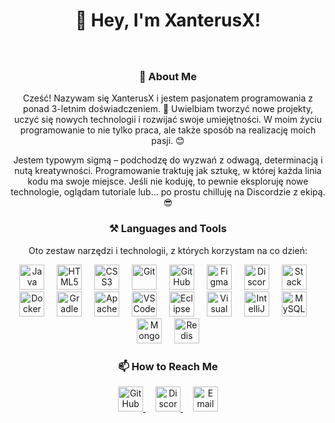 <h1 align="center">👋 Hey, I'm XanterusX!</h1>

###

<br clear="both">

<h3 align="center">🧒 About Me</h3>
<p align="center">
  Cześć! Nazywam się XanterusX i jestem pasjonatem programowania z ponad 3-letnim doświadczeniem. 🚀 
  Uwielbiam tworzyć nowe projekty, uczyć się nowych technologii i rozwijać swoje umiejętności. 
  W moim życiu programowanie to nie tylko praca, ale także sposób na realizację moich pasji. 😊
</p>

<p align="center">
  Jestem typowym sigmą – podchodzę do wyzwań z odwagą, determinacją i nutą kreatywności. 
  Programowanie traktuję jak sztukę, w której każda linia kodu ma swoje miejsce. Jeśli nie koduję, to pewnie eksploruję nowe technologie, oglądam tutoriale lub... po prostu chilluję na Discordzie z ekipą. 😎
</p>

###

<h3 align="center">⚒ Languages and Tools</h3>
<p align="center">Oto zestaw narzędzi i technologii, z których korzystam na co dzień:</p>

<div align="center">
  <img src="https://skillicons.dev/icons?i=java" height="40" alt="Java" />
  <img width="12" />
  <img src="https://skillicons.dev/icons?i=html" height="40" alt="HTML5" />
  <img width="12" />
  <img src="https://cdn.jsdelivr.net/gh/devicons/devicon/icons/css3/css3-original.svg" height="40" alt="CSS3" />
  <img width="12" />
  <img src="https://skillicons.dev/icons?i=git" height="40" alt="Git" />
  <img width="12" />
  <img src="https://skillicons.dev/icons?i=github" height="40" alt="GitHub" />
  <img width="12" />
  <img src="https://skillicons.dev/icons?i=figma" height="40" alt="Figma" />
  <img width="12" />
  <img src="https://skillicons.dev/icons?i=discord" height="40" alt="Discord" />
  <img width="12" />
  <img src="https://skillicons.dev/icons?i=stackoverflow" height="40" alt="Stack Overflow" />
  <img width="12" />
  <img src="https://skillicons.dev/icons?i=docker" height="40" alt="Docker" />
  <img width="12" />
  <img src="https://skillicons.dev/icons?i=gradle" height="40" alt="Gradle" />
  <img width="12" />
  <img src="https://skillicons.dev/icons?i=maven" height="40" alt="Apache Maven" />
  <img width="12" />
  <img src="https://skillicons.dev/icons?i=vscode" height="40" alt="VS Code" />
  <img width="12" />
  <img src="https://skillicons.dev/icons?i=eclipse" height="40" alt="Eclipse IDE" />
  <img width="12" />
  <img src="https://skillicons.dev/icons?i=visualstudio" height="40" alt="Visual Studio" />
  <img width="12" />
  <img src="https://skillicons.dev/icons?i=idea" height="40" alt="IntelliJ IDEA" />
  <img width="12" />
  <img src="https://skillicons.dev/icons?i=mysql" height="40" alt="MySQL" />
  <img width="12" />
  <img src="https://skillicons.dev/icons?i=mongodb" height="40" alt="MongoDB" />
  <img width="12" />
  <img src="https://skillicons.dev/icons?i=redis" height="40" alt="Redis" />
</div>

###

<h3 align="center">📫 How to Reach Me</h3>
</p>
<div align="center">
  <a href="https://github.com/XanterusX" target="_blank">
    <img src="https://skillicons.dev/icons?i=github" height="40" alt="GitHub" />
  </a>
  <img width="12" />
  <a href="https://discordapp.com/users/YourDiscordID" target="_blank">
    <img src="https://skillicons.dev/icons?i=discord" height="40" alt="Discord" />
  </a>
  <img width="12" />
  <a href="mailto:your-email@example.com" target="_blank">
    <img src="https://skillicons.dev/icons?i=gmail" height="40" alt="Email" />
  </a>
</div>
